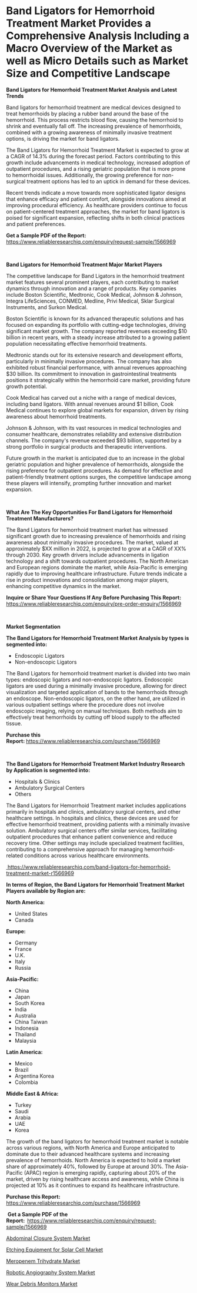<p><h1>Band Ligators for Hemorrhoid Treatment Market Provides a Comprehensive Analysis Including a Macro Overview of the Market as well as Micro Details such as Market Size and Competitive Landscape</h1></p><p><strong>Band Ligators for Hemorrhoid Treatment Market Analysis and Latest Trends</strong></p>
<p><p>Band ligators for hemorrhoid treatment are medical devices designed to treat hemorrhoids by placing a rubber band around the base of the hemorrhoid. This process restricts blood flow, causing the hemorrhoid to shrink and eventually fall off. The increasing prevalence of hemorrhoids, combined with a growing awareness of minimally invasive treatment options, is driving the market for band ligators.</p><p>The Band Ligators for Hemorrhoid Treatment Market is expected to grow at a CAGR of 14.3% during the forecast period. Factors contributing to this growth include advancements in medical technology, increased adoption of outpatient procedures, and a rising geriatric population that is more prone to hemorrhoidal issues. Additionally, the growing preference for non-surgical treatment options has led to an uptick in demand for these devices.</p><p>Recent trends indicate a move towards more sophisticated ligator designs that enhance efficacy and patient comfort, alongside innovations aimed at improving procedural efficiency. As healthcare providers continue to focus on patient-centered treatment approaches, the market for band ligators is poised for significant expansion, reflecting shifts in both clinical practices and patient preferences.</p></p>
<p><strong>Get a Sample PDF of the Report:&nbsp;</strong> <a href="https://www.reliableresearchiq.com/enquiry/request-sample/1566969">https://www.reliableresearchiq.com/enquiry/request-sample/1566969</a></p>
<p>&nbsp;</p>
<p><strong>Band Ligators for Hemorrhoid Treatment Major Market Players</strong></p>
<p><p>The competitive landscape for Band Ligators in the hemorrhoid treatment market features several prominent players, each contributing to market dynamics through innovation and a range of products. Key companies include Boston Scientific, Medtronic, Cook Medical, Johnson & Johnson, Integra LifeSciences, CONMED, Medline, Privi Medical, Sklar Surgical Instruments, and Surkon Medical.</p><p>Boston Scientific is known for its advanced therapeutic solutions and has focused on expanding its portfolio with cutting-edge technologies, driving significant market growth. The company reported revenues exceeding $10 billion in recent years, with a steady increase attributed to a growing patient population necessitating effective hemorrhoid treatments.</p><p>Medtronic stands out for its extensive research and development efforts, particularly in minimally invasive procedures. The company has also exhibited robust financial performance, with annual revenues approaching $30 billion. Its commitment to innovation in gastrointestinal treatments positions it strategically within the hemorrhoid care market, providing future growth potential.</p><p>Cook Medical has carved out a niche with a range of medical devices, including band ligators. With annual revenues around $1 billion, Cook Medical continues to explore global markets for expansion, driven by rising awareness about hemorrhoid treatments.</p><p>Johnson & Johnson, with its vast resources in medical technologies and consumer healthcare, demonstrates reliability and extensive distribution channels. The company's revenue exceeded $93 billion, supported by a strong portfolio in surgical products and therapeutic interventions.</p><p>Future growth in the market is anticipated due to an increase in the global geriatric population and higher prevalence of hemorrhoids, alongside the rising preference for outpatient procedures. As demand for effective and patient-friendly treatment options surges, the competitive landscape among these players will intensify, prompting further innovation and market expansion.</p></p>
<p>&nbsp;</p>
<p><strong>What Are The Key Opportunities For Band Ligators for Hemorrhoid Treatment Manufacturers?</strong></p>
<p><p>The Band Ligators for hemorrhoid treatment market has witnessed significant growth due to increasing prevalence of hemorrhoids and rising awareness about minimally invasive procedures. The market, valued at approximately $XX million in 2022, is projected to grow at a CAGR of XX% through 2030. Key growth drivers include advancements in ligation technology and a shift towards outpatient procedures. The North American and European regions dominate the market, while Asia-Pacific is emerging rapidly due to improving healthcare infrastructure. Future trends indicate a rise in product innovations and consolidation among major players, enhancing competitive dynamics in the market.</p></p>
<p><strong>Inquire or Share Your Questions If Any Before Purchasing This Report:</strong> <a href="https://www.reliableresearchiq.com/enquiry/pre-order-enquiry/1566969">https://www.reliableresearchiq.com/enquiry/pre-order-enquiry/1566969</a></p>
<p>&nbsp;</p>
<p><strong>Market Segmentation</strong></p>
<p><strong>The Band Ligators for Hemorrhoid Treatment Market Analysis by types is segmented into:</strong></p>
<p><ul><li>Endoscopic Ligators</li><li>Non-endoscopic Ligators</li></ul></p>
<p><p>The Band Ligators for hemorrhoid treatment market is divided into two main types: endoscopic ligators and non-endoscopic ligators. Endoscopic ligators are used during a minimally invasive procedure, allowing for direct visualization and targeted application of bands to the hemorrhoids through an endoscope. Non-endoscopic ligators, on the other hand, are utilized in various outpatient settings where the procedure does not involve endoscopic imaging, relying on manual techniques. Both methods aim to effectively treat hemorrhoids by cutting off blood supply to the affected tissue.</p></p>
<p><strong>Purchase this Report:&nbsp;</strong><a href="https://www.reliableresearchiq.com/purchase/1566969">https://www.reliableresearchiq.com/purchase/1566969</a></p>
<p>&nbsp;</p>
<p><strong>The Band Ligators for Hemorrhoid Treatment Market Industry Research by Application is segmented into:</strong></p>
<p><ul><li>Hospitals & Clinics</li><li>Ambulatory Surgical Centers</li><li>Others</li></ul></p>
<p><p>The Band Ligators for Hemorrhoid Treatment market includes applications primarily in hospitals and clinics, ambulatory surgical centers, and other healthcare settings. In hospitals and clinics, these devices are used for effective hemorrhoid treatment, providing patients with a minimally invasive solution. Ambulatory surgical centers offer similar services, facilitating outpatient procedures that enhance patient convenience and reduce recovery time. Other settings may include specialized treatment facilities, contributing to a comprehensive approach for managing hemorrhoid-related conditions across various healthcare environments.</p></p>
<p><a href="https://www.reliableresearchiq.com/band-ligators-for-hemorrhoid-treatment-market-r1566969">&nbsp;https://www.reliableresearchiq.com/band-ligators-for-hemorrhoid-treatment-market-r1566969</a></p>
<p><strong>In terms of Region, the Band Ligators for Hemorrhoid Treatment Market Players available by Region are:</strong></p>
<p>
    <p> <strong> North America: </strong>
        <ul>
            <li>United States</li>
            <li>Canada</li>
        </ul>
        </p> 
    <p> <strong> Europe: </strong>
        <ul>
            <li>Germany</li>
            <li>France</li>
            <li>U.K.</li>
            <li>Italy</li>
            <li>Russia</li>
        </ul>
        </p> 
    <p> <strong> Asia-Pacific: </strong>
        <ul>
            <li>China</li>
            <li>Japan</li>
            <li>South Korea</li>
            <li>India</li>
            <li>Australia</li>
            <li>China Taiwan</li>
            <li>Indonesia</li>
            <li>Thailand</li>
            <li>Malaysia</li>
        </ul>
        </p> 
    <p> <strong> Latin America: </strong>
        <ul>
            <li>Mexico</li>
            <li>Brazil</li>
            <li>Argentina Korea</li>
            <li>Colombia</li>
        </ul>
        </p> 
    <p> <strong> Middle East & Africa: </strong>
        <ul>
            <li>Turkey</li>
            <li>Saudi</li>
            <li>Arabia</li>
            <li>UAE</li>
            <li>Korea</li>
        </ul>
    </p>
    </p>
<p><p>The growth of the band ligators for hemorrhoid treatment market is notable across various regions, with North America and Europe anticipated to dominate due to their advanced healthcare systems and increasing prevalence of hemorrhoids. North America is expected to hold a market share of approximately 40%, followed by Europe at around 30%. The Asia-Pacific (APAC) region is emerging rapidly, capturing about 20% of the market, driven by rising healthcare access and awareness, while China is projected at 10% as it continues to expand its healthcare infrastructure.</p></p>
<p><strong>Purchase this Report: </strong><a href="https://www.reliableresearchiq.com/purchase/1566969">https://www.reliableresearchiq.com/purchase/1566969</a></p>
<p>&nbsp;<strong>Get a Sample PDF of the Report:&nbsp;&nbsp;</strong><a href="https://www.reliableresearchiq.com/enquiry/request-sample/1566969">https://www.reliableresearchiq.com/enquiry/request-sample/1566969</a></p>
<p><strong></strong></p>
<p><p><a href="https://issuu.com/reportprime-2/docs/abdominal-closure-system-market-siz_6a2559a8e11518">Abdominal Closure System Market</a></p><p><a href="https://medium.com/@mistybarton1943/etching-equipment-for-solar-cell-industry-analysis-report-its-market-size-share-trends-by-0c6063c6fd97">Etching Equipment for Solar Cell Market</a></p><p><a href="https://www.linkedin.com/pulse/meropenem-trihydrate-market-trends-detailed-study-its-segmentation-pzwmc?trackingId=IedN2dV7R3OT2da2nVcO8Q%3D%3D">Meropenem Trihydrate Market</a></p><p><a href="https://issuu.com/reportprime-2/docs/robotic-angiography-system-market-s_cbc0f83c67048e">Robotic Angiography System Market</a></p><p><a href="https://medium.com/@mistybarton1943/wear-debris-monitors-industry-analysis-report-its-market-size-growing-with-a-cagr-of-8-by-44e39e3311b4">Wear Debris Monitors Market</a></p></p>